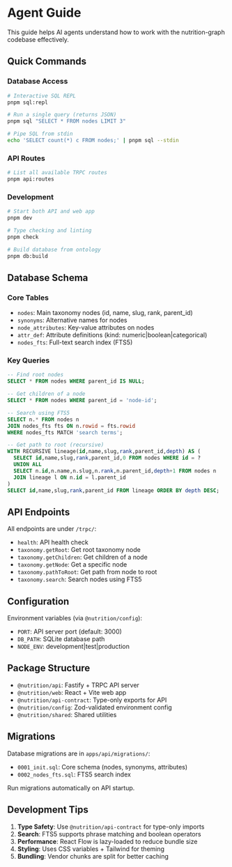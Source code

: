 # Agent Guide

This guide helps AI agents understand how to work with the nutrition-graph codebase effectively.

## Quick Commands

### Database Access
```bash
# Interactive SQL REPL
pnpm sql:repl

# Run a single query (returns JSON)
pnpm sql "SELECT * FROM nodes LIMIT 3"

# Pipe SQL from stdin
echo 'SELECT count(*) c FROM nodes;' | pnpm sql --stdin
```

### API Routes
```bash
# List all available TRPC routes
pnpm api:routes
```

### Development
```bash
# Start both API and web app
pnpm dev

# Type checking and linting
pnpm check

# Build database from ontology
pnpm db:build
```

## Database Schema

### Core Tables
- `nodes`: Main taxonomy nodes (id, name, slug, rank, parent_id)
- `synonyms`: Alternative names for nodes
- `node_attributes`: Key-value attributes on nodes
- `attr_def`: Attribute definitions (kind: numeric|boolean|categorical)
- `nodes_fts`: Full-text search index (FTS5)

### Key Queries

```sql
-- Find root nodes
SELECT * FROM nodes WHERE parent_id IS NULL;

-- Get children of a node
SELECT * FROM nodes WHERE parent_id = 'node-id';

-- Search using FTS5
SELECT n.* FROM nodes n 
JOIN nodes_fts fts ON n.rowid = fts.rowid 
WHERE nodes_fts MATCH 'search terms';

-- Get path to root (recursive)
WITH RECURSIVE lineage(id,name,slug,rank,parent_id,depth) AS (
  SELECT id,name,slug,rank,parent_id,0 FROM nodes WHERE id = ?
  UNION ALL
  SELECT n.id,n.name,n.slug,n.rank,n.parent_id,depth+1 FROM nodes n
  JOIN lineage l ON n.id = l.parent_id
)
SELECT id,name,slug,rank,parent_id FROM lineage ORDER BY depth DESC;
```

## API Endpoints

All endpoints are under `/trpc/`:

- `health`: API health check
- `taxonomy.getRoot`: Get root taxonomy node
- `taxonomy.getChildren`: Get children of a node
- `taxonomy.getNode`: Get a specific node
- `taxonomy.pathToRoot`: Get path from node to root
- `taxonomy.search`: Search nodes using FTS5

## Configuration

Environment variables (via `@nutrition/config`):
- `PORT`: API server port (default: 3000)
- `DB_PATH`: SQLite database path
- `NODE_ENV`: development|test|production

## Package Structure

- `@nutrition/api`: Fastify + TRPC API server
- `@nutrition/web`: React + Vite web app
- `@nutrition/api-contract`: Type-only exports for API
- `@nutrition/config`: Zod-validated environment config
- `@nutrition/shared`: Shared utilities

## Migrations

Database migrations are in `apps/api/migrations/`:
- `0001_init.sql`: Core schema (nodes, synonyms, attributes)
- `0002_nodes_fts.sql`: FTS5 search index

Run migrations automatically on API startup.

## Development Tips

1. **Type Safety**: Use `@nutrition/api-contract` for type-only imports
2. **Search**: FTS5 supports phrase matching and boolean operators
3. **Performance**: React Flow is lazy-loaded to reduce bundle size
4. **Styling**: Uses CSS variables + Tailwind for theming
5. **Bundling**: Vendor chunks are split for better caching
